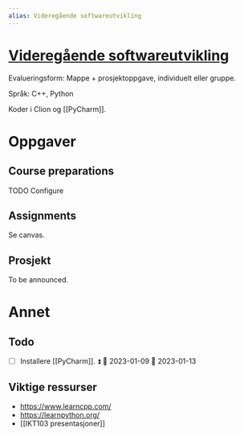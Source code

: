 ```yaml
---
alias: Videregående softwareutvikling
---
```

# [Videregående softwareutvikling](https://www.uia.no/studieplaner/topic/IKT103-G?year=2022) 

Evalueringsform: Mappe + prosjektoppgave, individuelt eller gruppe. 

Språk: C++, Python

Koder i Clion og [[PyCharm]].

# Oppgaver

## Course preparations
TODO Configure 

## Assignments
Se canvas.

## Prosjekt
To be announced.

# Annet

## Todo
- [ ] Installere [[PyCharm]]. ⏫ 🛫 2023-01-09 📅 2023-01-13


## Viktige ressurser
- https://www.learncpp.com/
- https://learnpython.org/
- [[IKT103 presentasjoner]]